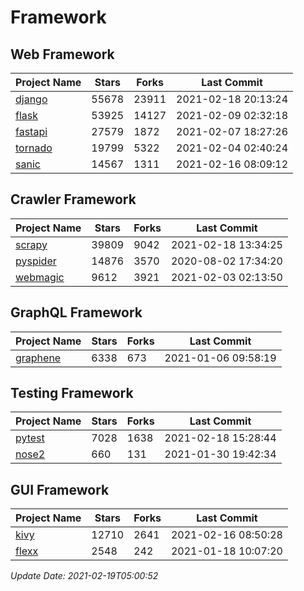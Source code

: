 # Framework

## Web Framework
| Project Name | Stars | Forks | Last Commit |
| ------------ | ----- | ----- | ----------- |
| [django](https://github.com/django/django) | 55678 | 23911 | 2021-02-18 20:13:24 |
| [flask](https://github.com/pallets/flask) | 53925 | 14127 | 2021-02-09 02:32:18 |
| [fastapi](https://github.com/tiangolo/fastapi) | 27579 | 1872 | 2021-02-07 18:27:26 |
| [tornado](https://github.com/tornadoweb/tornado) | 19799 | 5322 | 2021-02-04 02:40:24 |
| [sanic](https://github.com/sanic-org/sanic) | 14567 | 1311 | 2021-02-16 08:09:12 |

## Crawler Framework
| Project Name | Stars | Forks | Last Commit |
| ------------ | ----- | ----- | ----------- |
| [scrapy](https://github.com/scrapy/scrapy) | 39809 | 9042 | 2021-02-18 13:34:25 |
| [pyspider](https://github.com/binux/pyspider) | 14876 | 3570 | 2020-08-02 17:34:20 |
| [webmagic](https://github.com/code4craft/webmagic) | 9612 | 3921 | 2021-02-03 02:13:50 |

## GraphQL Framework
| Project Name | Stars | Forks | Last Commit |
| ------------ | ----- | ----- | ----------- |
| [graphene](https://github.com/graphql-python/graphene) | 6338 | 673 | 2021-01-06 09:58:19 |

## Testing Framework
| Project Name | Stars | Forks | Last Commit |
| ------------ | ----- | ----- | ----------- |
| [pytest](https://github.com/pytest-dev/pytest) | 7028 | 1638 | 2021-02-18 15:28:44 |
| [nose2](https://github.com/nose-devs/nose2) | 660 | 131 | 2021-01-30 19:42:34 |

## GUI Framework
| Project Name | Stars | Forks | Last Commit |
| ------------ | ----- | ----- | ----------- |
| [kivy](https://github.com/kivy/kivy) | 12710 | 2641 | 2021-02-16 08:50:28 |
| [flexx](https://github.com/flexxui/flexx) | 2548 | 242 | 2021-01-18 10:07:20 |

*Update Date: 2021-02-19T05:00:52*